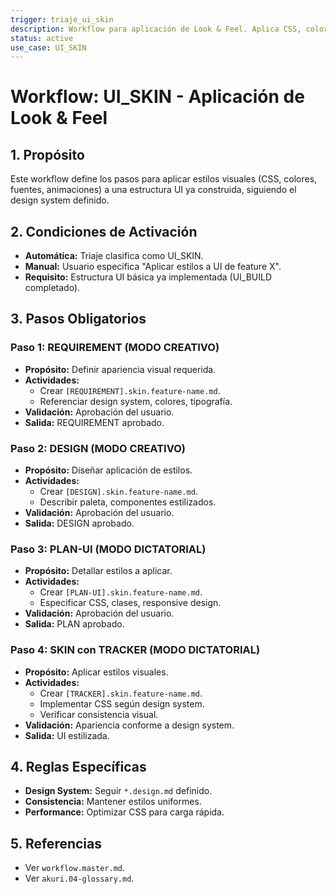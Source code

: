 ```yaml
---
trigger: triaje_ui_skin
description: Workflow para aplicación de Look & Feel. Aplica CSS, colores y estilos visuales a UI existente.
status: active
use_case: UI_SKIN
---
```


# Workflow: UI_SKIN - Aplicación de Look & Feel

## 1. Propósito
Este workflow define los pasos para aplicar estilos visuales (CSS, colores, fuentes, animaciones) a una estructura UI ya construida, siguiendo el design system definido.

## 2. Condiciones de Activación
- **Automática:** Triaje clasifica como UI_SKIN.
- **Manual:** Usuario especifica "Aplicar estilos a UI de feature X".
- **Requisito:** Estructura UI básica ya implementada (UI_BUILD completado).

## 3. Pasos Obligatorios

### Paso 1: REQUIREMENT (MODO CREATIVO)
- **Propósito:** Definir apariencia visual requerida.
- **Actividades:**
  - Crear `[REQUIREMENT].skin.feature-name.md`.
  - Referenciar design system, colores, tipografía.
- **Validación:** Aprobación del usuario.
- **Salida:** REQUIREMENT aprobado.

### Paso 2: DESIGN (MODO CREATIVO)
- **Propósito:** Diseñar aplicación de estilos.
- **Actividades:**
  - Crear `[DESIGN].skin.feature-name.md`.
  - Describir paleta, componentes estilizados.
- **Validación:** Aprobación del usuario.
- **Salida:** DESIGN aprobado.

### Paso 3: PLAN-UI (MODO DICTATORIAL)
- **Propósito:** Detallar estilos a aplicar.
- **Actividades:**
  - Crear `[PLAN-UI].skin.feature-name.md`.
  - Especificar CSS, clases, responsive design.
- **Validación:** Aprobación del usuario.
- **Salida:** PLAN aprobado.

### Paso 4: SKIN con TRACKER (MODO DICTATORIAL)
- **Propósito:** Aplicar estilos visuales.
- **Actividades:**
  - Crear `[TRACKER].skin.feature-name.md`.
  - Implementar CSS según design system.
  - Verificar consistencia visual.
- **Validación:** Apariencia conforme a design system.
- **Salida:** UI estilizada.

## 4. Reglas Específicas
- **Design System:** Seguir `*.design.md` definido.
- **Consistencia:** Mantener estilos uniformes.
- **Performance:** Optimizar CSS para carga rápida.

## 5. Referencias
- Ver `workflow.master.md`.
- Ver `akuri.04-glossary.md`.
